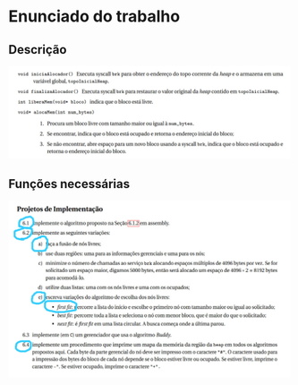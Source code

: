 # Enunciado do trabalho

## Descrição

![assignment description](assignment.jpeg)

## Funções necessárias

![Funções a implementar](functions.jpeg)
